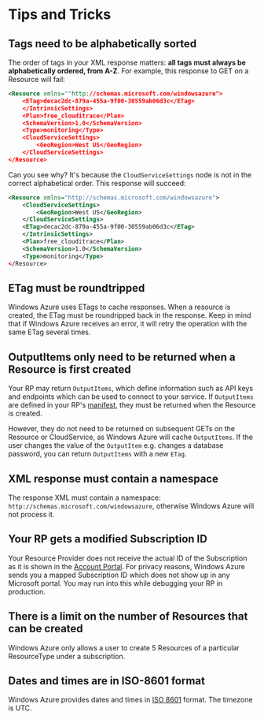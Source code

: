 Tips and Tricks
===

Tags need to be alphabetically sorted
---
The order of tags in your XML response matters: **all tags must always be alphabetically ordered, from A-Z**. For example, this response to GET on a Resource will fail:

```xml
<Resource xmlns=""http://schemas.microsoft.com/windowsazure">
	<ETag>decac2dc-879a-455a-9f00-30559ab06d3c</ETag>
	</IntrinsicSettings>
	<Plan>free_clouditrace</Plan>
	<SchemaVersion>1.0</SchemaVersion>
	<Type>monitoring</Type>
	<CloudServiceSettings>
		<GeoRegion>West US</GeoRegion>
	</CloudServiceSettings>
</Resource>
```
Can you see why? It's because the `CloudServiceSettings` node is not in the correct alphabetical order. This response will succeed:

```xml
<Resource xmlns="http://schemas.microsoft.com/windowsazure">
	<CloudServiceSettings>
		<GeoRegion>West US</GeoRegion>
	</CloudServiceSettings>
	<ETag>decac2dc-879a-455a-9f00-30559ab06d3c</ETag>
	</IntrinsicSettings>
	<Plan>free_clouditrace</Plan>
	<SchemaVersion>1.0</SchemaVersion>
	<Type>monitoring</Type>
</Resource>
```

ETag must be roundtripped
---
Windows Azure uses ETags to cache responses. When a resource is created, the ETag must be roundripped back in the response. Keep in mind that if Windows Azure receives an error, it will retry the operation with the same ETag several times.

OutputItems only need to be returned when a Resource is first created
---
Your RP may return `OutputItems`, which define information such as API keys and endpoints which can be used to connect to your service. If `OutputItems` are defined in your RP's [manifest](https://github.com/WindowsAzure/azure-resource-provider-sdk/tree/master/docs/concepts.md), they must be returned when the Resource is created.

However, they do not need to be returned on subsequent GETs on the Resource or CloudService, as Windows Azure will cache `OutputItems`. If the user changes the value of the `OutputItem` e.g. changes a database password, you can return `OutputItems` with a new `ETag`. 


XML response must contain a namespace
---
The response XML must contain a namespace: `http://schemas.microsoft.com/windowsazure`, otherwise Windows Azure will not process it.

Your RP gets a modified Subscription ID
---
Your Resource Provider does not receive the actual ID of the Subscription as it is shown in the [Account Portal](https://account.windowsazure.com). For privacy reasons, Windows Azure sends you a mapped Subscription ID which does not show up in any Microsoft portal. You may run into this while debugging your RP in production.

There is a limit on the number of Resources that can be created
---
Windows Azure only allows a user to create 5 Resources of a particular ResourceType under a subscription.

Dates and times are in ISO-8601 format
---
Windows Azure provides dates and times in [ISO 8601](http://en.wikipedia.org/wiki/ISO_8601) format. The timezone is UTC.